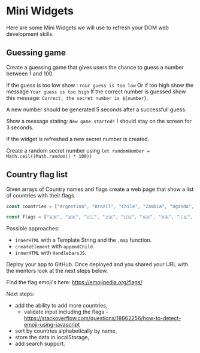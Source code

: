 # Mini Widgets

Here are some Mini Widgets we will use to refresh your DOM web development skills.
## Guessing game

Create a guessing game that gives users the chance to guess a number between 1 and 100.

If the guess is too low show : `Your guess is too low`
Or if too high show the message `Your guess is too high`
If the correct number is guessed show this message: `Correct, the secret number is ${number}`.

A new number should be generated 5 seconds after a successfull guess.

Show a message stating: `New game started!` I should stay on the screen for 3 seconds.

If the widget is refreshed a new secret number is created.

Create a random secret number using `let randomNumber = Math.ceil((Math.random() * 100))`

## Country flag list

Given arrays of Country names and flags create a web page that show a list of countries with their flags. 

```js
const countries = ["Argentina", "Brazil", "Chile", "Zambia", "Uganda", "Malawi", "Rwanda", "Ireland", "Switzerland"];

const flags = ["🇦🇷", "🇧🇷", "🇨🇱", "🇿🇲", "🇺🇬", "🇲🇼", "🇷🇼", "🇮🇪", "🇨🇭"];

```

Possible approaches:

* `innerHTML` with a Template String and the `.map` function.
* `createElement` with `appendChild`.
* `innerHTML` with `HandlebarsJS`.

Deploy your app to GitHub. Once deployed and you shared your URL with the mentors look at the next steps below.

Find the flag emoji's here: https://emojipedia.org/flags/

Next steps: 
* add the ability to add more countries,
	* validate input including the flags - https://stackoverflow.com/questions/18862256/how-to-detect-emoji-using-javascript
* sort by countries alphabetically by name,
* store the data in localStorage,
* add search support.

